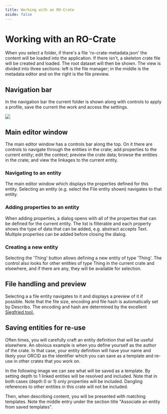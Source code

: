 ```yaml
---
title: Working with an RO-Crate
aside: false
---
```


# Working with an RO-Crate

When you select a folder, if there's a file 'ro-crate-metadata.json' the content will be loaded into
the application. If there isn't, a skeleton crate file will be created and loaded. The root dataset
will then be shown. The view is divided into three sections: left is the file manager; in the middle
is the metadata editor and on the right is the file preview.

<ImageComponent src="/images/tour/desktop3.webp" />

## Navigation bar

In the navigation bar the current folder is shown along with controls to apply a profile, save the
current the work and access the settings.

![](/images/tutorial-working-with-a-crate/desktop2.webp)

## Main editor window

The main editor window has a controls bar along the top. On it there are controls to navigate
through the entities in the crate; add properties to the current entity; edit the context; preview
the crate data; browse the entities in the crate; and view the linkages to the current entity.

<ImageComponent src="/images/tutorial-working-with-a-crate/desktop3.webp" />

### Navigating to an entity

The main editor window which displays the properties defined for this entity. Selecting an entity
(e.g. select the File entity shown) navigates to that entity.

<ImageComponent src="/images/tutorial-working-with-a-crate/desktop4.webp" />

### Adding properties to an entity

When adding properties, a dialog opens with all of the properties that can be defined for the
current entity. The list is filterable and each property shows the type of data that can be added,
e.g. abstract accepts Text. Multiple properties can be added before closing the dialog.

<ImageComponent src="/images/tour/desktop5.webp" />

### Creating a new entity

Selecting the 'Thing' button allows defining a new entity of type 'Thing'. The control also looks
for other entities of type Thing in the current crate and elsewhere, and if there are any, they will
be available for selection.

<ImageComponent src="/images/tour/desktop6.webp" />

## File handling and preview

Selecting a a file entity navigates to it and displays a preview of it if possible. Note that the
file size, encoding and file hash is automatically set by Describo. The encoding and hash are
determined by the excellent <a href="https://www.itforarchivists.com/" target="_blank">Siegfried
tool.</a>

<ImageComponent src="/images/tour/desktop4.webp" />

## Saving entities for re-use

Often times, you will carefully craft an entity definition that will be useful elsewhere. An obvious
example is when you define yourself as the author of the crate. In that case, your entity definition
will have your name and likely your ORCID as the identifier which you can save as a template and
re-use in other crates that you work on.

In the following image we can see what will be saved as a template. By setting depth to 1 linked
entities will be resolved and included. Note that in both cases (depth 0 or 1) only properties will
be included. Dangling references to other entities in this crate will not be included.

<ImageComponent src="/images/tutorial-working-with-a-crate/template1.webp" />

Then, when describing content, you will be presented with matching templates. Note the middle entry
under the section title "Associate an entity from saved templates".

<ImageComponent src="/images/tutorial-working-with-a-crate/template2.webp" />
